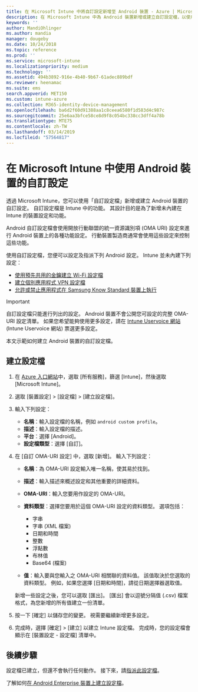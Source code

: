 ```yaml
---
title: 在 Microsoft Intune 中將自訂設定新增至 Android 裝置 - Azure | Microsoft Docs
description: 在 Microsoft Intune 中為 Android 裝置新增或建立自訂設定檔，以使用預先共用金鑰、建立 WiFi 設定檔、建立個別應用程式 VPN 設定檔，或允許、禁止 Samsung Knox Standard 裝置應用程式
keywords: ''
author: MandiOhlinger
ms.author: mandia
manager: dougeby
ms.date: 10/24/2018
ms.topic: reference
ms.prod: ''
ms.service: microsoft-intune
ms.localizationpriority: medium
ms.technology: ''
ms.assetid: 494b3892-916e-4b40-9b67-61adec889bdf
ms.reviewer: heenamac
ms.suite: ems
search.appverid: MET150
ms.custom: intune-azure
ms.collection: M365-identity-device-management
ms.openlocfilehash: ba6d2f60d91388aa1c8ceea6580f1d583d4c987c
ms.sourcegitcommit: 25e6aa3bfce58ce8d9f8c054bc338cc3dff4a78b
ms.translationtype: MTE75
ms.contentlocale: zh-TW
ms.lasthandoff: 03/14/2019
ms.locfileid: "57564817"
---
```

# <a name="use-custom-settings-for-android-devices-in-microsoft-intune"></a>在 Microsoft Intune 中使用 Android 裝置的自訂設定

透過 Microsoft Intune，您可以使用「自訂設定檔」新增或建立 Android 裝置的自訂設定。 自訂設定檔是 Intune 中的功能。 其設計目的是為了新增未內建在 Intune 的裝置設定和功能。

Android 自訂設定檔會使用開放行動聯盟的統一資源識別項 (OMA URI) 設定來進行 Android 裝置上的各種功能設定。 行動裝置製造商通常會使用這些設定來控制這些功能。

使用自訂設定檔，您便可以設定及指派下列 Android 設定。 Intune 並未內建下列設定：

- [使用預先共用的金鑰建立 Wi-Fi 設定檔](/intune/wi-fi-profile-shared-key)
- [建立個別應用程式 VPN 設定檔](/intune/android-pulse-secure-per-app-vpn)
- [允許或禁止應用程式在 Samsung Know Standard 裝置上執行](/intune/samsung-knox-apps-allow-block)

>[!IMPORTANT]
> 自訂設定檔只能進行列出的設定。 Android 裝置不會公開您可設定的完整 OMA-URI 設定清單。 如果您希望能夠使用更多設定，請在 [Intune Uservoice 網站](https://microsoftintune.uservoice.com/forums/291681-ideas) (Intune Uservoice 網站) 票選更多設定。

本文示範如何建立 Android 裝置的自訂設定檔。

## <a name="create-the-profile"></a>建立設定檔

1. 在 [Azure 入口網站](https://portal.azure.com)中，選取 [所有服務]，篩選 [Intune]，然後選取 [Microsoft Intune]。
2. 選取 [裝置設定] > [設定檔] > [建立設定檔]。
3. 輸入下列設定：

    - **名稱**：輸入設定檔的名稱，例如 `android custom profile`。
    - **描述**：輸入設定檔的描述。
    - **平台**：選擇 [Android]。
    - **設定檔類型**：選擇 [自訂]。

4. 在 [自訂 OMA-URI 設定] 中，選取 [新增]。 輸入下列設定：

    - **名稱**：為 OMA-URI 設定輸入唯一名稱，使其易於找到。
    - **描述**：輸入描述來概述設定和其他重要的詳細資料。
    - **OMA-URI**：輸入您要用作設定的 OMA-URI。
    - **資料類型**：選擇您要用於這個 OMA-URI 設定的資料類型。 選項包括：

      - 字串
      - 字串 (XML 檔案)
      - 日期和時間
      - 整數
      - 浮點數
      - 布林值
      - Base64 (檔案)

    - **值**：輸入要與您輸入之 OMA-URI 相關聯的資料值。 該值取決於您選取的資料類型。 例如，如果您選擇 [日期和時間]，請從日期選擇器選取值。

    新增一些設定之後，您可以選取 [匯出]。 [匯出] 會以逗號分隔值 (.csv) 檔案格式，為您新增的所有值建立一份清單。

5. 按一下 [確定] 以儲存您的變更。 視需要繼續新增更多設定。 
6. 完成時，選擇 [確定] > [建立] 以建立 Intune 設定檔。 完成時，您的設定檔會顯示在 [裝置設定 - 設定檔] 清單中。

## <a name="next-steps"></a>後續步驟

設定檔已建立，但還不會執行任何動作。 接下來，請[指派此設定檔](device-profile-assign.md)。

了解如何[在 Android Enterprise 裝置上建立設定檔](custom-settings-android-for-work.md)。

